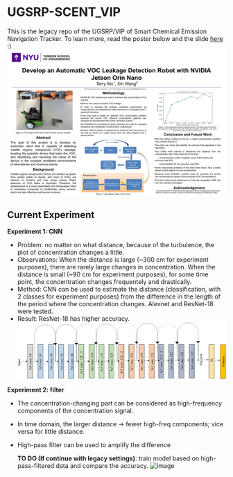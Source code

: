 # UGSRP-SCENT_VIP
This is the legacy repo of the UGSRP/VIP of Smart Chemical Emission Navigation Tracker. To learn more, read the poster below and the slide [here](https://docs.google.com/presentation/d/1nJ5NMHCmSZ70E_cCKt26Tx2ByKMZNVuDWHEpPymi9z0/edit?usp=sharing) :) 
![alt text](poster.png "The poster of the project with some introductions.")

## Current Experiment

**Experiment 1: CNN**
- Problem: no matter on what distance, because of the turbulence, the plot of concentration changes a little.
- Observations: When the distance is large (~300 cm for experiment purposes), there are rarely large changes in concentration.
                When the distance is small (~90 cm for experiment purposes), for some time point, the concentration changes frequentely and drastically.
- Method: CNN can be used to estimate the distance (classification, with 2 classes for experiment purposes) from the difference in the length of the period where the concentration changes.
  Alexnet and ResNet-18 were tested.
- Result: ResNet-18 has higher accuracy.
![alt text](Original-ResNet-18-Architecture.png)

**Experiment 2: filter**
- The concentration-changing part can be considered as high-frequency components of the concentration signal.
- In time domain, the larger distance -> fewer high-freq components; vice versa for little distance.
- High-pass filter can be used to amplify the difference

  **TO DO (If continue with legacy settings)**: train model based on high-pass-filtered data and compare the accuracy.
![image](https://github.com/user-attachments/assets/e453938d-69da-4630-a6ac-02ec928e02cc)
